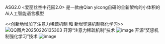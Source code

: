 ASG2.0  <爱丽丝空中花园2.0>  是一款由Qian yicong自研的全新架构的小体积的Ai人工智能语言模型

<<创新地增加了注意力稀疏机制 和 新增奖惩机制强化学习>>
![QQ图片20250226135303](https://github.com/user-attachments/assets/9e361d9b-bda4-421a-a567-2a16ca8ba33f)
开源“注意力稀疏机制”技术
![image](https://github.com/user-attachments/assets/6ba1a4b9-8df5-48d2-b00c-6fb435bd115e)
开源“奖惩机制强化学习”技术
![image](https://github.com/user-attachments/assets/83ef9ff9-23ed-4e7b-adfd-f9945a1f2091)

